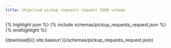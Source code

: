 ```yaml
---
title: shipcloud pickup requests request JSON schema
---
```


{% highlight json %}
{% include schemas/pickup_requests_request.json %}
{% endhighlight %}

<i class="fas fa-download"></i> [download]({{ site.baseurl }}/schemas/pickup_requests_request.json)

